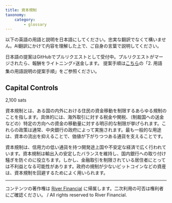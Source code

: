 ```yaml
---
title: 資本規制
taxonomy:
    category:
        - glossary
---
```


以下の英語の用語と説明を日本語にしてください。忠実な翻訳でなくて構いません。AI翻訳にかけて内容を理解した上で、ご自身の言葉で説明してください。

日本語の提案はGitHubでプルリクエストとして受付中。プルリクエストがマージされたら、報酬をライトニング⚡️送金します。
提案手順は[こちら](https://github.com/lostinbitcoin/categories/wiki)の「2. 用語集の用語説明の提案手順」をご参照ください。

## Capital Controls
2,100 sats

資本規制とは、ある国の内外における住民の資金移動を制限するあらゆる規制のことを指します。具体的には、海外取引に対する税金や関税、（制裁国への送金などの）特定の方向への資金の移動量に対する明示的な制限が挙げられます。これらの政策は通常、中央銀行の政府によって実施されます。最も一般的な用途は、資本の流出を抑えることで、価値が下がりつつある通貨を支えることです。

資本規制は、信用力の低い通貨を持つ開発途上国や不安定な経済で広く行われています。資本規制は輸出入の安定したバランスを維持し、国内銀行への取り付け騒ぎを防ぐのに役立ちます。しかし、金融取引を制限されている居住者にとっては不利益となる可能性があります。政府の規制が少ないビットコインなどの資産は、資本規制を回避するためによく用いられます。

---
コンテンツの著作権は [River Financial](https://river.com/) に帰属します。二次利用の可否は権利者にご確認ください。 / All rights reserved to River Financial.
